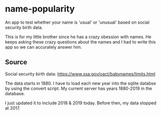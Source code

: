 name-popularity
================
An app to test whether your name is 'usual' or 'unusual'
based on social security birth data.

This is for my little brother since he has a crazy obession with names.
He keeps asking these crazy questions about 
the names and I had to write this app so we can accurately answer him.

## Source
Social security birth data: https://www.ssa.gov/oact/babynames/limits.html
 
The data starts in 1880. I have to load each new year into the sqlite databse by using the convert script.
My current server has years 1880-2019 in the database.

I just updated it to include 2018 & 2019 today. Before then, my data stopped at 2017.
